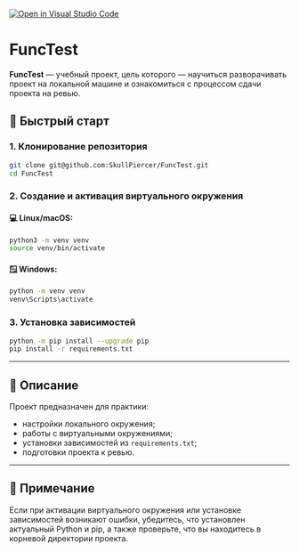 [![Open in Visual Studio Code](https://classroom.github.com/assets/open-in-vscode-2e0aaae1b6195c2367325f4f02e2d04e9abb55f0b24a779b69b11b9e10269abc.svg)](https://classroom.github.com/online_ide?assignment_repo_id=19763853&assignment_repo_type=AssignmentRepo)
# FuncTest

**FuncTest** — учебный проект, цель которого — научиться разворачивать проект на локальной машине и ознакомиться с процессом сдачи проекта на ревью.

## 🚀 Быстрый старт

### 1. Клонирование репозитория

```bash
git clone git@github.com:SkullPiercer/FuncTest.git
cd FuncTest
```

### 2. Создание и активация виртуального окружения

#### 💻 Linux/macOS:

```bash
python3 -m venv venv
source venv/bin/activate
```

#### 🪟 Windows:

```bash
python -m venv venv
venv\Scripts\activate
```

### 3. Установка зависимостей

```bash
python -m pip install --upgrade pip
pip install -r requirements.txt
```

---

## 🧾 Описание

Проект предназначен для практики:

- настройки локального окружения;
- работы с виртуальными окружениями;
- установки зависимостей из `requirements.txt`;
- подготовки проекта к ревью.

---

## 📌 Примечание

Если при активации виртуального окружения или установке зависимостей возникают ошибки, убедитесь, что установлен актуальный Python и pip, а также проверьте, что вы находитесь в корневой директории проекта.
